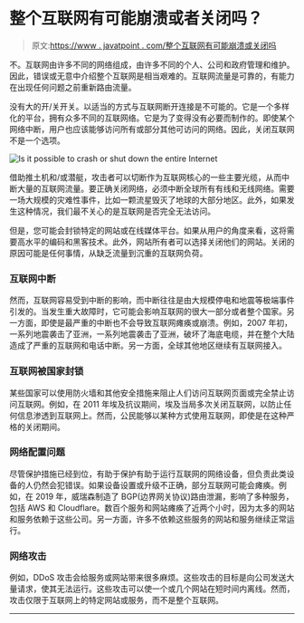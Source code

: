 # 整个互联网有可能崩溃或者关闭吗？

> 原文:[https://www . javatpoint . com/整个互联网有可能崩溃或关闭吗](https://www.javatpoint.com/is-it-possible-to-crash-or-shut-down-the-entire-internet)

不。互联网由许多不同的网络组成，由许多不同的个人、公司和政府管理和维护。因此，错误或无意中介绍整个互联网是相当艰难的。互联网流量是可靠的，有能力在出现任何问题之前重新路由流量。

没有大的开/关开关。以适当的方式与互联网断开连接是不可能的。它是一个多样化的平台，拥有众多不同的互联网络。它是为了变得没有必要而制作的。即使某个网络中断，用户也应该能够访问所有或部分其他可访问的网络。因此，关闭互联网不是一个选项。

![Is it possible to crash or shut down the entire Internet](../Images/e0967d6df60179b9e449daa0c3068681.png)

借助推土机和/或潜艇，攻击者可以切断作为互联网核心的一些主要光缆，从而中断大量的互联网流量。要正确关闭网络，必须中断全球所有有线和无线网络。需要一场大规模的灾难性事件，比如一颗流星毁灭了地球的大部分地区。此外，如果发生这种情况，我们最不关心的是互联网是否完全无法访问。

但是，您可能会封锁特定的网站或在线媒体平台。如果从用户的角度来看，这将需要高水平的编码和黑客技术。此外，网站所有者可以选择关闭他们的网站。关闭的原因可能是任何事情，从缺乏流量到沉重的互联网负荷。

### 互联网中断

然而，互联网容易受到中断的影响，而中断往往是由大规模停电和地震等极端事件引发的。当发生重大故障时，它可能会影响互联网的很大一部分或者整个国家。另一方面，即使是最严重的中断也不会导致互联网瘫痪或崩溃。例如，2007 年初，一系列地震袭击了亚洲，一系列地震袭击了亚洲，破坏了海底电缆，并在整个大陆造成了严重的互联网和电话中断。另一方面，全球其他地区继续有互联网接入。

### 互联网被国家封锁

某些国家可以使用防火墙和其他安全措施来阻止人们访问互联网页面或完全禁止访问互联网。例如，在 2011 年埃及抗议期间，埃及当局多次关闭互联网，以防止任何信息渗透到互联网上。然而，公民能够以某种方式使用互联网，即使是在这种严格的关闭期间。

### 网络配置问题

尽管保护措施已经到位，有助于保护有助于运行互联网的网络设备，但负责此类设备的人仍然会犯错误。如果设备设置或升级不正确，部分互联网可能会瘫痪。例如，在 2019 年，威瑞森制造了 BGP(边界网关协议)路由泄漏，影响了多种服务，包括 AWS 和 Cloudflare。数百个服务和网站瘫痪了近两个小时，因为太多的网站和服务依赖于这些公司。另一方面，许多不依赖这些服务的网站和服务继续正常运行。

### 网络攻击

例如，DDoS 攻击会给服务或网站带来很多麻烦。这些攻击的目标是向公司发送大量请求，使其无法运行。这些攻击可以使一个或几个网站在短时间内离线。然而，攻击仅限于互联网上的特定网站或服务，而不是整个互联网。

* * *